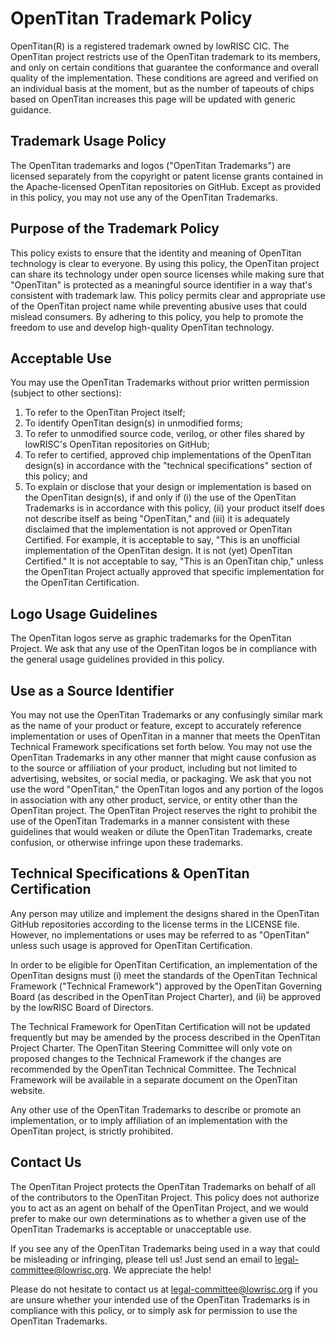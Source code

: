 # OpenTitan Trademark Policy

OpenTitan(R) is a registered trademark owned by lowRISC CIC.
The OpenTitan project restricts use of the OpenTitan trademark to its members, and only on certain conditions that guarantee the conformance and overall quality of the implementation.
These conditions are agreed and verified on an individual basis at the moment, but as the number of tapeouts of chips based on OpenTitan increases this page will be updated with generic guidance.

## Trademark Usage Policy
The OpenTitan trademarks and logos ("OpenTitan Trademarks") are licensed separately from the copyright or patent license grants contained in the Apache-licensed OpenTitan repositories on GitHub. 
Except as provided in this policy, you may not use any of the OpenTitan Trademarks.

## Purpose of the Trademark Policy
This policy exists to ensure that the identity and meaning of OpenTitan technology is clear to everyone. 
By using this policy, the OpenTitan project can share its technology under open source licenses while making sure that "OpenTitan" is protected as a meaningful source identifier in a way that's consistent with trademark law. 
This policy permits clear and appropriate use of the OpenTitan project name while preventing abusive uses that could mislead consumers. 
By adhering to this policy, you help to promote the freedom to use and develop high-quality OpenTitan technology.

## Acceptable Use
You may use the OpenTitan Trademarks without prior written permission (subject to other sections):

1. To refer to the OpenTitan Project itself;
2. To identify OpenTitan design(s) in unmodified forms;
3. To refer to unmodified source code, verilog, or other files shared by lowRISC's OpenTitan repositories on GitHub;
4. To refer to certified, approved chip implementations of the OpenTitan design(s) in accordance with the "technical specifications" section of this policy; and
5. To explain or disclose that your design or implementation is based on the OpenTitan design(s), if and only if
  (i) the use of the OpenTitan Trademarks is in accordance with this policy, 
  (ii) your product itself does not describe itself as being "OpenTitan," and 
  (iii) it is adequately disclaimed that the implementation is not approved or OpenTitan Certified. 
  For example, it is acceptable to say, "This is an unofficial implementation of the OpenTitan design. It is not (yet) OpenTitan Certified." 
  It is not acceptable to say, "This is an OpenTitan chip," unless the OpenTitan Project actually approved that specific implementation for the OpenTitan Certification.

## Logo Usage Guidelines
The OpenTitan logos serve as graphic trademarks for the OpenTitan Project. 
We ask that any use of the OpenTitan logos be in compliance with the general usage guidelines provided in this policy.

## Use as a Source Identifier
You may not use the OpenTitan Trademarks or any confusingly similar mark as the name of your product or feature, except to accurately reference implementation or uses of OpenTitan in a manner that meets the OpenTitan Technical Framework specifications set forth below. 
You may not use the OpenTitan Trademarks in any other manner that might cause confusion as to the source or affiliation of your product, including but not limited to advertising, websites, or social media, or packaging. 
We ask that you not use the word "OpenTitan," the OpenTitan logos and any portion of the logos in association with any other product, service, or entity other than the OpenTitan project.
The OpenTitan Project reserves the right to prohibit the use of the OpenTitan Trademarks in a manner consistent with these guidelines that would weaken or dilute the OpenTitan Trademarks, create confusion, or otherwise infringe upon these trademarks.

## Technical Specifications & OpenTitan Certification
Any person may utilize and implement the designs shared in the OpenTitan GitHub repositories according to the license terms in the LICENSE file. 
However, no implementations or uses may be referred to as "OpenTitan" unless such usage is approved for OpenTitan Certification.

In order to be eligible for OpenTitan Certification, an implementation of the OpenTitan designs must 
(i) meet the standards of the OpenTitan Technical Framework ("Technical Framework") approved by the OpenTitan Governing Board (as described in the OpenTitan Project Charter), and 
(ii) be approved by the lowRISC Board of Directors.

The Technical Framework for OpenTitan Certification will not be updated frequently but may be amended by the process described in the OpenTitan Project Charter. 
The OpenTitan Steering Committee will only vote on proposed changes to the Technical Framework if the changes are recommended by the OpenTitan Technical Committee. 
The Technical Framework will be available in a separate document on the OpenTitan website.

Any other use of the OpenTitan Trademarks to describe or promote an implementation, or to imply affiliation of an implementation with the OpenTitan project, is strictly prohibited.

## Contact Us
The OpenTitan Project protects the OpenTitan Trademarks on behalf of all of the contributors to the OpenTitan Project. 
This policy does not authorize you to act as an agent on behalf of the OpenTitan Project, and we would prefer to make our own determinations as to whether a given use of the OpenTitan Trademarks is acceptable or unacceptable use.

If you see any of the OpenTitan Trademarks being used in a way that could be misleading or infringing, please tell us! 
Just send an email to legal-committee@lowrisc.org. 
We appreciate the help!

Please do not hesitate to contact us at legal-committee@lowrisc.org if you are unsure whether your intended use of the OpenTitan Trademarks is in compliance with this policy, or to simply ask for permission to use the OpenTitan Trademarks.


